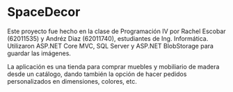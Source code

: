 # SpaceDecor
Este proyecto fue hecho en la clase de Programación IV por Rachel Escobar (62011535) y Andréz Diaz (62011740), estudiantes de Ing. Informática. Utilizaron ASP.NET Core MVC, SQL Server y ASP.NET BlobStorage para guardar las imágenes.

La aplicación es una tienda para comprar muebles y mobiliario de madera desde un catálogo, dando también la opción de hacer pedidos personalizados en dimensiones, colores, etc.
